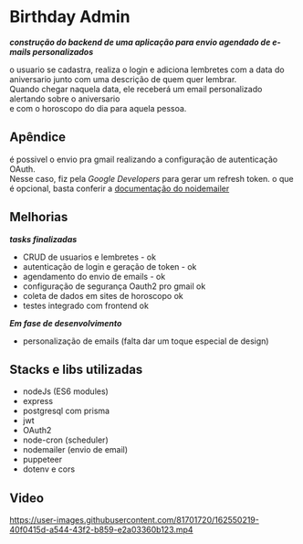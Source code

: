 
# Birthday Admin

***construção do backend de uma aplicação para envio agendado de e-mails personalizados***  

o usuario se cadastra, realiza o login e adiciona lembretes com a data do aniversario junto com uma descrição
de quem quer lembrar.  
Quando chegar naquela data, ele receberá um email personalizado alertando sobre o aniversario  
e com o horoscopo do dia para aquela pessoa.

## Apêndice

é possivel o envio pra gmail realizando a configuração de autenticação OAuth.  
Nesse caso, fiz pela _Google Developers_ para gerar um refresh token.
o que é opcional, basta conferir a [documentação do noidemailer](https://nodemailer.com/smtp/oauth2/)

## Melhorias

***tasks finalizadas***  
- CRUD de usuarios e lembretes - ok
- autenticação de login e geração de token - ok
- agendamento do envio de emails - ok
- configuração de segurança Oauth2 pro gmail ok
- coleta de dados em sites de horoscopo ok
- testes integrado com frontend ok

***Em fase de desenvolvimento***  
- personalização de emails (falta dar um toque especial de design) 

## Stacks e libs utilizadas

* nodeJs (ES6 modules)
* express
* postgresql com prisma
* jwt
* OAuth2
* node-cron (scheduler)
* nodemailer (envio de email)
* puppeteer
* dotenv e cors

## Video





https://user-images.githubusercontent.com/81701720/162550219-40f0415d-a544-43f2-b859-e2a03360b123.mp4

